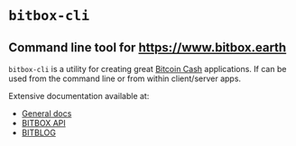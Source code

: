 # `bitbox-cli`

## Command line tool for https://www.bitbox.earth

`bitbox-cli` is a utility for creating great [Bitcoin Cash](https://www.bitcoincash.org) applications. If can be used from the command line or from within client/server apps.

Extensive documentation available at:

* [General docs](https://www.bitbox.earth/docs/gettingstarted)
* [BITBOX API](https://www.bitbox.earth/bitboxcli/bitcoincash)
* [BITBLOG](https://bigearth.github.io/bitblog/)
